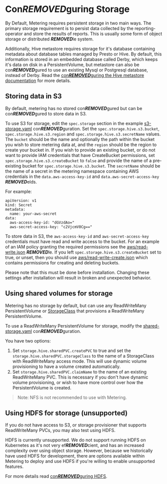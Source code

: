 # Con***REMOVED***guring Storage

By Default, Metering requires persistent storage in two main ways.
The primary storage requirement is to persist data collected by the reporting-operator and store the results of reports. This is usually some form of object storage or distributed ***REMOVED***le system.

Additionally, Hive metastore requires storage for it's database containing metadata about database tables managed by Presto or Hive. By default, this information is stored in an embedded database called Derby, which keeps it's data on disk in a PersistentVolume, but metastore can also be con***REMOVED***gured to use an existing Mysql or Postgresql database, instead of Derby. Read the [con***REMOVED***guring the Hive metastore documentation][con***REMOVED***guring-hive-metastore] for more details.

## Storing data in S3

By default, metering has no stored con***REMOVED***gured but can be con***REMOVED***gured to store data in S3.

To use S3 for storage, edit the `spec.storage` section in the example [s3-storage.yaml][s3-storage-con***REMOVED***g] con***REMOVED***guration.
Set the `spec.storage.hive.s3.bucket`, `spec.storage.hive.s3.region` and `spec.storage.hive.s3.secretName` values.
The `bucket` should be the name and optionally the path within the bucket you wish to store metering data at, and the `region` should be the region to create your bucket in.
If you wish to provide an existing bucket, or do not want to provide IAM credentials that have CreateBucket permissions, set `spec.storage.hive.s3.createBucket` to `false` and provide the name of a pre-existing bucket for `spec.storage.hive.s3.bucket`.
The `secretName` should be the name of a secret in the metering namespace containing AWS credentials in the `data.aws-access-key-id` and `data.aws-secret-access-key` ***REMOVED***elds.

For example:

```
apiVersion: v1
kind: Secret
metadata:
  name: your-aws-secret
data:
  aws-access-key-id: "dGVzdAo="
  aws-secret-access-key: "c2VjcmV0Cg=="
```

To store data in S3, the `aws-access-key-id` and `aws-secret-access-key` credentials must have read and write access to the bucket.
For an example of an IAM policy granting the required permissions see the [aws/read-write.json](aws/read-write.json) ***REMOVED***le.
If you left `spec.storage.hive.s3.createBucket` set to true, or unset, then you should use [aws/read-write-create.json](aws/read-write-create.json) which contains permissions for creating and deleting buckets.

Please note that this must be done before installation.
Changing these settings after installation will result in broken and unexpected behavior.

## Using shared volumes for storage

Metering has no storage by default, but can use any ReadWriteMany PersistentVolume or [StorageClass][storage-classes] that provisions a ReadWriteMany PersistentVolume.

To use a ReadWriteMany PersistentVolume for storage, modify the [shared-storage.yaml][shared-storage-con***REMOVED***g] con***REMOVED***guration.

You have two options:

1) Set `storage.hive.sharedPVC.createPVC` to true and set the `storage.hive.sharedPVC.storageClass` to the name of a StorageClass with ReadWriteMany access mode. This will use dynamic volume provisioning to have a volume created automatically.
2) Set `storage.hive.sharedPVC.claimName` to the name of an existing ReadWriteMany PVC. This is necessary if you don't have dynamic volume provisioning, or wish to have more control over how the PersistentVolume is created.

> Note: NFS is not recommended to use with Metering.

## Using HDFS for storage (unsupported)

If you do not have access to S3, or storage provisioner that supports ReadWriteMany PVCs, you may also test using HDFS.

HDFS is currently unsupported.
We do not support running HDFS on Kubernetes as it's not very ef***REMOVED***cient, and has an increased complexity over using object storage.
However, because we historically have used HDFS for development, there are options available within Metering to deploy and use HDFS if you're willing to enable unsupported features.

For more details read [con***REMOVED***guring HDFS][con***REMOVED***guring-hdfs].

[storage-classes]: https://kubernetes.io/docs/concepts/storage/storage-classes/
[s3-storage-con***REMOVED***g]: ../manifests/metering-con***REMOVED***g/s3-storage.yaml
[shared-storage-con***REMOVED***g]: ../manifests/metering-con***REMOVED***g/shared-storage.yaml
[hdfs-storage-con***REMOVED***g]: ../manifests/metering-con***REMOVED***g/hdfs-storage.yaml
[con***REMOVED***guring-hive-metastore]: con***REMOVED***guring-hive-metastore.md
[con***REMOVED***guring-hdfs]: con***REMOVED***guring-hdfs.md
